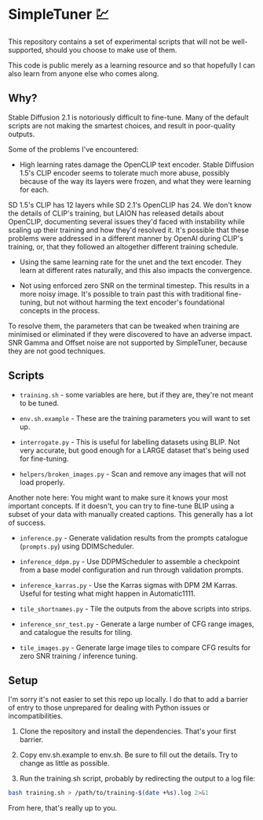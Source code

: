 # SimpleTuner 💹

This repository contains a set of experimental scripts that will not be well-supported, should you choose to make use of them.

This code is public merely as a learning resource and so that hopefully I can also learn from anyone else who comes along.

## Why?

Stable Diffusion 2.1 is notoriously difficult to fine-tune. Many of the default scripts are not making the smartest choices, and result in poor-quality outputs.

Some of the problems I've encountered:

* High learning rates damage the OpenCLIP text encoder. Stable Diffusion 1.5's CLIP encoder seems to tolerate much more abuse, possibly because of the way its layers were frozen, and what they were learning for each.

SD 1.5's CLIP has 12 layers while SD 2.1's OpenCLIP has 24. We don't know the details of CLIP's training, but LAION has released details about OpenCLIP, documenting several issues they'd faced with instability while scaling up their training and how they'd resolved it. It's possible that these problems were addressed in a different manner by OpenAI during CLIP's training, or, that they followed an altogether different training schedule.

* Using the same learning rate for the unet and the text encoder. They learn at different rates naturally, and this also impacts the convergence.

* Not using enforced zero SNR on the terminal timestep. This results in a more noisy image. It's possible to train past this with traditional fine-tuning, but not without harming the text encoder's foundational concepts in the process.

To resolve them, the parameters that can be tweaked when training are minimised or eliminated if they were discovered to have an adverse impact. SNR Gamma and Offset noise are not supported by SimpleTuner, because they are not good techniques.

## Scripts

* `training.sh` - some variables are here, but if they are, they're not meant to be tuned.
* `env.sh.example` - These are the training parameters you will want to set up.

* `interrogate.py` - This is useful for labelling datasets using BLIP. Not very accurate, but good enough for a LARGE dataset that's being used for fine-tuning.

* `helpers/broken_images.py` - Scan and remove any images that will not load properly.

Another note here: You might want to make sure it knows your most important concepts. If it doesn't, you can try to fine-tune BLIP using a subset of your data with manually created captions. This generally has a lot of success.

* `inference.py` - Generate validation results from the prompts catalogue (`prompts.py`) using DDIMScheduler.
* `inference_ddpm.py` - Use DDPMScheduler to assemble a checkpoint from a base model configuration and run through validation prompts.
* `inference_karras.py` - Use the Karras sigmas with DPM 2M Karras. Useful for testing what might happen in Automatic1111.
* `tile_shortnames.py` - Tile the outputs from the above scripts into strips.

* `inference_snr_test.py` - Generate a large number of CFG range images, and catalogue the results for tiling.
* `tile_images.py` - Generate large image tiles to compare CFG results for zero SNR training / inference tuning.

## Setup

I'm sorry it's not easier to set this repo up locally. I do that to add a barrier of entry to those unprepared for dealing with Python issues or incompatibilities.

1. Clone the repository and install the dependencies. That's your first barrier.

2. Copy env.sh.example to env.sh. Be sure to fill out the details. Try to change as little as possible.

3. Run the training.sh script, probably by redirecting the output to a log file:

```bash
bash training.sh > /path/to/training-$(date +%s).log 2>&1
```

From here, that's really up to you.